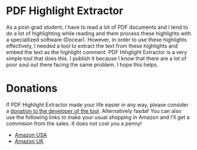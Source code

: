 # PDF Highlight Extractor
As a post-grad student, I have to read a lot of PDF documents and I tend to do a lot of highlighting while reading and them process these highlights with a speciallized software (Docear).
However, in order to use these highlights effectively, I needed a tool to extract the text from these highlights and embed the text as the highlight comment. PDF Hihglight Extractor is a very simple tool that does this.
I publish it because I know that there are a lot of poor soul out there facing the same problem. I hope this helps.

# Donations
If PDF Highlight Extractor made your life easier in any way, please consider a [donation to the developer of the tool](https://www.paypal.com/cgi-bin/webscr?cmd=_s-xclick&hosted_button_id=BBPAZ3SMLFQHN).
Alternatively fasdaf You can also use the following links to make your usual shopping in Amazon and I'll get a commision from the sales. It does not cost you a penny!
* [Amazon USA](http://www.amazon.com/ref=as_li_ss_tl?_encoding=UTF8&camp=1789&creative=390957&linkCode=ur2&tag=patalrev-20&linkId=NWALUTV2EUOXPEJJ)
* [Amazon UK](http://www.amazon.co.uk/ref=as_li_ss_tl?_encoding=UTF8&camp=1634&creative=19450&linkCode=ur2&tag=patalrev-21)
